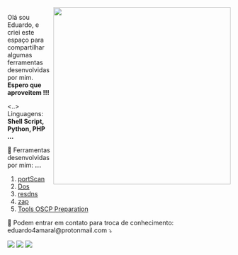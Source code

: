 <img src="https://raw.githubusercontent.com/MicaelliMedeiros/micaellimedeiros/master/image/computer-illustration.png" min-width="400px" max-width="400px" width="400px" align="right">

<p align="left"> 
  Olá sou Eduardo, e criei este espaço para compartilhar algumas ferramentas desenvolvidas por mim.<br>
 <strong> Espero que aproveitem !!!</strong>
</p>

<p align="left">
  <..> Linguagens: <strong>Shell Script, Python, PHP ... </strong>
</p>

<p align="left">
  💼 Ferramentas desenvolvidas por mim: <strong>...</strong>
</p>
<ol>
    <li><a href="https://github.com/faciltech/portScan" alt="portScan">portScan</a></li>
    <li><a href="https://github.com/faciltech/dos.py" alt="Dos">Dos</a></li>
    <li><a href="https://github.com/faciltech/resdns" alt="resdns">resdns</a></li>
    <li><a href="https://github.com/faciltech/zap" alt="zap">zap</a></li>
    <li><a href="https://github.com/faciltech/Tools_OSCP_Preparation/wiki" alt="Tools_OSCP_Preparation">Tools OSCP Preparation</a></li>
</ol>
<p align="left">
  💌 Podem entrar em contato para troca de conhecimento: eduardo4amaral@protonmail.com ⤵️
</p>

<p align="left">
  <a href="#" alt="Linkedin">
  <img src="https://img.shields.io/badge/-Linkedin-0e76a8?style=flat-square&logo=Linkedin&logoColor=white&link=https://www.linkedin.com/in/eduardo-a-02194451/" /></a>
 
 <a href="#" alt="Facebook">
  <img src="https://img.shields.io/badge/-Facebook-3b5998?style=flat-square&labelColor=3b5998&logo=facebook&logoColor=white&link=https://www.facebook.com/faciltech135/"/></a>

  <a href="#" alt="Instagram">
  <img src="https://img.shields.io/badge/-Instagram-DF0174?style=flat-square&labelColor=DF0174&logo=instagram&logoColor=white&link=https://www.instagram.com/faciltech135/"/></a>
</p>  
